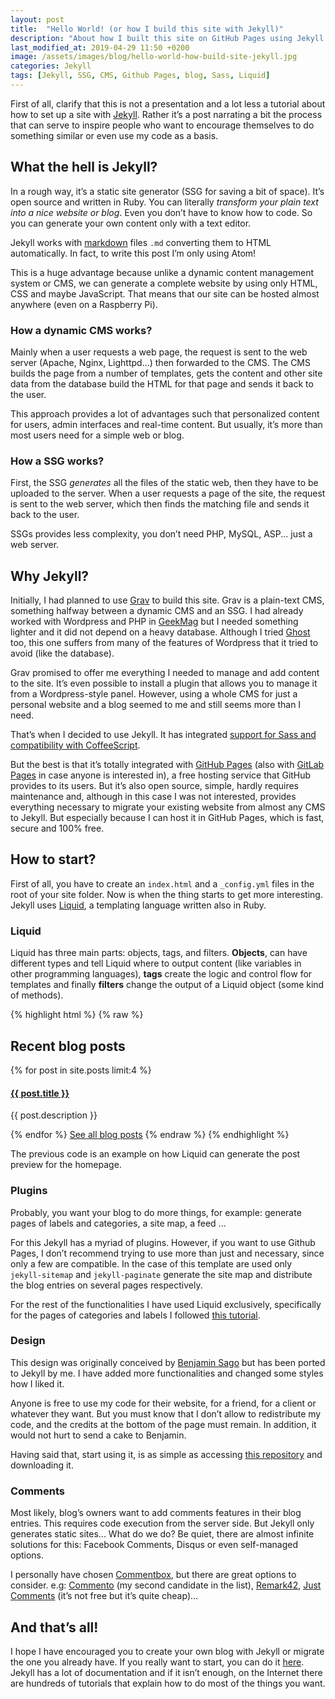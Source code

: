 ```yaml
---
layout: post
title:  "Hello World! (or how I build this site with Jekyll)"
description: "About how I built this site on GitHub Pages using Jekyll."
last_modified_at: 2019-04-29 11:50 +0200
image: /assets/images/blog/hello-world-how-build-site-jekyll.jpg
categories: Jekyll
tags: [Jekyll, SSG, CMS, Github Pages, blog, Sass, Liquid]
---
```


First of all, clarify that this is not a presentation and a lot less a tutorial about how to set up a site with [Jekyll](https://jekyllrb.com/ "Jekyll's homepage"). Rather it’s a post narrating a bit the process that can serve to inspire people who want to encourage themselves to do something similar or even use my code as a basis.

## What the hell is Jekyll?

In a rough way, it’s a static site generator (SSG for saving a bit of space). It’s open source and written in Ruby. You can literally *transform your plain text into a nice website or blog*. Even you don’t have to know how to code. So you can generate your own content only with a text editor.

Jekyll works with [markdown](https://daringfireball.net/projects/markdown/ "Markdown web") files `.md` converting them to HTML automatically. In fact, to write this post I’m only using Atom!

This is a huge advantage because unlike a dynamic content management system or CMS, we can generate a complete website by using only HTML, CSS and maybe JavaScript. That means that our site can be hosted almost anywhere (even on a Raspberry Pi).

### How a dynamic CMS works?

Mainly when a user requests a web page, the request is sent to the web server (Apache, Nginx, Lighttpd...) then forwarded to the CMS. The CMS builds the page from a number of templates, gets the content and other site data from the database build the HTML for that page and sends it back to the user.

This approach provides a lot of advantages such that personalized content for users, admin interfaces and real-time content. But usually, it’s more than most users need for a simple web or blog.

### How a SSG works?

First, the SSG *generates* all the files of the static web, then they have to be uploaded to the server. When a user requests a page of the site, the request is sent to the web server, which then finds the matching file and sends it back to the user.

SSGs provides less complexity, you don’t need PHP, MySQL, ASP... just a web server.

## Why Jekyll?

Initially, I had planned to use [Grav](https://getgrav.org/ "Grav’s homepage") to build this site. Grav is a plain-text CMS, something halfway between a dynamic CMS and an SSG. I had already worked with Wordpress and PHP in [GeekMag](https://www.geekmag.es "GeekMag") but I needed something lighter and it did not depend on a heavy database. Although I tried [Ghost](https://ghost.org/docs/install/ "How to install Ghost") too, this one suffers from many of the features of Wordpress that it tried to avoid (like the database).

Grav promised to offer me everything I needed to manage and add content to the site. It’s even possible to install a plugin that allows you to manage it from a Wordpress-style panel. However, using a whole CMS for just a personal website and a blog seemed to me and still seems more than I need.

That’s when I decided to use Jekyll. It has integrated [support for Sass and compatibility with CoffeeScript](https://jekyllrb.com/docs/assets/ "Assets en Jekyll").

But the best is that it’s totally integrated with [GitHub Pages](https://pages.github.com/ "GitHub Pages") (also with [GitLab Pages](https://about.gitlab.com/product/pages/ "Información GitLab Pages") in case anyone is interested in), a free hosting service that GitHub provides to its users. But it’s also open source, simple, hardly requires maintenance and, although in this case I was not interested, provides everything necessary to migrate your existing website from almost any CMS to Jekyll. But especially because I can host it in GitHub Pages, which is fast, secure and 100% free.

## How to start?

First of all, you have to create an `index.html` and a `_config.yml` files in the root of your site folder. Now is when the thing starts to get more interesting. Jekyll uses [Liquid](https://shopify.github.io/liquid/ "Liquid"), a templating language written also in Ruby.

### Liquid

Liquid has three main parts: objects, tags, and filters. **Objects**, can have different types and tell Liquid where to output content (like variables in other programming languages), **tags** create the logic and control flow for templates and finally **filters** change the output of a Liquid object (some kind of methods).

{% highlight html %}
{% raw %}
<h2>Recent blog posts</h2>
{% for post in site.posts limit:4 %}
    <a href="{{ post.url | prepend: site.baseurl }}">
        <h4 class=title>{{ post.title }}</h4>
    </a>
    <p>{{ post.description }}</p>
{% endfor %}
<a href="{{ site.baseurl }}/blog" class=all>See all blog posts</a>
{% endraw %}
{% endhighlight %}

The previous code is an example on how Liquid can generate the post preview for the homepage.

### Plugins

Probably, you want your blog to do more things, for example: generate pages of labels and categories, a site map, a feed ...

For this Jekyll has a myriad of plugins. However, if you want to use Github Pages, I don’t recommend trying to use more than just and necessary, since only a few are compatible. In the case of this template are used only `jekyll-sitemap` and `jekyll-paginate` generate the site map and distribute the blog entries on several pages respectively.

For the rest of the functionalities I have used Liquid exclusively, specifically for the pages of categories and labels I followed [this tutorial](https://codinfox.github.io/dev/2015/03/06/use-tags-and-categories-in-your-jekyll-based-github-pages/ "Use Tags and Categories in your Jekyll based Github Pages without plugins - Codinfox").

### Design

This design was originally conceived by [Benjamin Sago](https://bsago.me/ "Web de Benjamin Sago") but has been ported to Jekyll by me. I have added more functionalities and changed some styles how I liked it.

Anyone is free to use my code for their website, for a friend, for a client or whatever they want. But you must know that I don’t allow to redistribute my code, and the credits at the bottom of the page must remain. In addition, it would not hurt to send a cake to Benjamin.

Having said that, start using it, is as simple as accessing [this repository](https://github.com/MrAnnix/MrAnnix.github.io "Webs repo") and downloading it.

### Comments

Most likely, blog’s owners want to add comments features in their blog entries. This requires code execution from the server side. But Jekyll only generates static sites... What do we do? Be quiet, there are almost infinite solutions for this: Facebook Comments, Disqus or even self-managed options.

I personally have chosen [Commentbox](https://commentbox.io "No ads.  No Tracking.  Just Comments."), but there are great options to consider. e.g: [Commento](https://gitlab.com/commento/commento "A fast, bloat-free, privacy-focused commenting platform") (my second candidate in the list), [Remark42](https://remark42.com/ "self-hosted, lightweight, and simple commenting system"), [Just Comments](https://just-comments.com/ "Easy to set up, ad-free and fairly priced comment system") (it’s not free but it’s quite cheap)...

## And that’s all!

I hope I have encouraged you to create your own blog with Jekyll or migrate the one you already have. If you really want to start, you can do it [here](https://jekyllrb.com/docs/step-by-step/01-setup/ "Guía paso a paso de Jekyll"). Jekyll has a lot of documentation and if it isn’t enough, on the Internet there are hundreds of tutorials that explain how to do most of the things you want.

